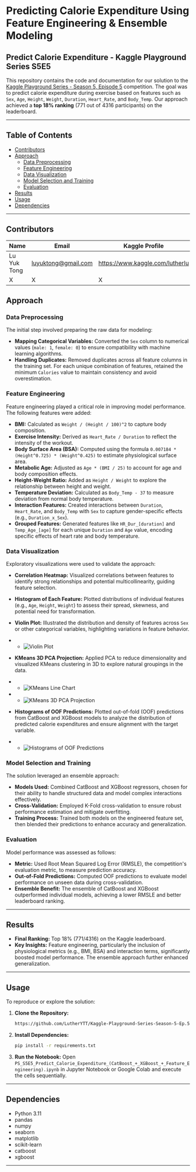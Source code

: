 # Predicting Calorie Expenditure Using Feature Engineering & Ensemble Modeling

## Predict Calorie Expenditure - Kaggle Playground Series S5E5

This repository contains the code and documentation for our solution to the [Kaggle Playground Series - Season 5, Episode 5](https://www.kaggle.com/competitions/playground-series-s5e5) competition. The goal was to predict calorie expenditure during exercise based on features such as `Sex`, `Age`, `Height`, `Weight`, `Duration`, `Heart_Rate`, and `Body_Temp`. Our approach achieved a **top 18% ranking** (771 out of 4316 participants) on the leaderboard.

---

## Table of Contents
- [Contributors](#contributors)
- [Approach](#approach)
  - [Data Preprocessing](#data-preprocessing)
  - [Feature Engineering](#feature-engineering)
  - [Data Visualization](#data-visualization)
  - [Model Selection and Training](#model-selection-and-training)
  - [Evaluation](#evaluation)
- [Results](#results)
- [Usage](#usage)
- [Dependencies](#dependencies)

---

## Contributors
| **Name**         | **Email**              | **Kaggle Profile**    |
|------------------|------------------------|-----------------------|
| Lu Yuk Tong      | luyuktong@gmail.com    |https://www.kaggle.com/lutherlu|
|X     | X    | X |


## Approach

### Data Preprocessing
The initial step involved preparing the raw data for modeling:
- **Mapping Categorical Variables:** Converted the `Sex` column to numerical values (`male: 1`, `female: 0`) to ensure compatibility with machine learning algorithms.
- **Handling Duplicates:** Removed duplicates across all feature columns in the training set. For each unique combination of features, retained the minimum `Calories` value to maintain consistency and avoid overestimation.

### Feature Engineering
Feature engineering played a critical role in improving model performance. The following features were added:
- **BMI:** Calculated as `Weight / (Height / 100)^2` to capture body composition.
- **Exercise Intensity:** Derived as `Heart_Rate / Duration` to reflect the intensity of the workout.
- **Body Surface Area (BSA):** Computed using the formula `0.007184 * (Height^0.725) * (Weight^0.425)` to estimate physiological surface area.
- **Metabolic Age:** Adjusted as `Age * (BMI / 25)` to account for age and body composition effects.
- **Height-Weight Ratio:** Added as `Height / Weight` to explore the relationship between height and weight.
- **Temperature Deviation:** Calculated as `Body_Temp - 37` to measure deviation from normal body temperature.
- **Interaction Features:** Created interactions between `Duration`, `Heart_Rate`, and `Body_Temp` with `Sex` to capture gender-specific effects (e.g., `Duration_x_Sex`).
- **Grouped Features:** Generated features like `HR_Dur_[duration]` and `Temp_Age_[age]` for each unique `Duration` and `Age` value, encoding specific effects of heart rate and body temperature.

### Data Visualization
Exploratory visualizations were used to validate the approach:
- **Correlation Heatmap:** Visualized correlations between features to identify strong relationships and potential multicollinearity, guiding feature selection.

- **Histogram of Each Feature:** Plotted distributions of individual features (e.g., `Age`, `Height`, `Weight`) to assess their spread, skewness, and potential need for transformation.

- **Violin Plot:** Illustrated the distribution and density of features across `Sex` or other categorical variables, highlighting variations in feature behavior.
- - ![Violin Plot](https://github.com/LutherYTT/Kaggle-Playground-Series-Season-5-Ep.5-Predict-Calorie-Expenditure/blob/main/assets/Violin%20Plot.png)

- **KMeans 3D PCA Projection:** Applied PCA to reduce dimensionality and visualized KMeans clustering in 3D to explore natural groupings in the data.

- - ![KMeans Line Chart](https://github.com/LutherYTT/Kaggle-Playground-Series-Season-5-Ep.5-Predict-Calorie-Expenditure/blob/main/assets/KMeans.png)

- - ![KMeans 3D PCA Projection](https://github.com/LutherYTT/Kaggle-Playground-Series-Season-5-Ep.5-Predict-Calorie-Expenditure/blob/main/assets/KMeans%203D%20PCA%20Projection.png)

- **Histograms of OOF Predictions:** Plotted out-of-fold (OOF) predictions from CatBoost and XGBoost models to analyze the distribution of predicted calorie expenditures and ensure alignment with the target variable.
- - ![Histograms of OOF Predictions](https://github.com/LutherYTT/Kaggle-Playground-Series-Season-5-Ep.5-Predict-Calorie-Expenditure/blob/main/assets/Histograms%20of%20OOF%20Predictions.png)

### Model Selection and Training
The solution leveraged an ensemble approach:
- **Models Used:** Combined CatBoost and XGBoost regressors, chosen for their ability to handle structured data and model complex interactions effectively.
- **Cross-Validation:** Employed K-Fold cross-validation to ensure robust performance estimation and mitigate overfitting.
- **Training Process:** Trained both models on the engineered feature set, then blended their predictions to enhance accuracy and generalization.

### Evaluation
Model performance was assessed as follows:
- **Metric:** Used Root Mean Squared Log Error (RMSLE), the competition's evaluation metric, to measure prediction accuracy.
- **Out-of-Fold Predictions:** Computed OOF predictions to evaluate model performance on unseen data during cross-validation.
- **Ensemble Benefit:** The ensemble of CatBoost and XGBoost outperformed individual models, achieving a lower RMSLE and better leaderboard ranking.

---

## Results
- **Final Ranking:** Top 18% (771/4316) on the Kaggle leaderboard.
- **Key Insights:** Feature engineering, particularly the inclusion of physiological metrics (e.g., BMI, BSA) and interaction terms, significantly boosted model performance. The ensemble approach further enhanced generalization.

---

## Usage
To reproduce or explore the solution:
1. **Clone the Repository:**
   ```bash
   https://github.com/LutherYTT/Kaggle-Playground-Series-Season-5-Ep.5-Predict-Calorie-Expenditure.git
   ```
2. **Install Dependencies:**
   ```bash
   pip install -r requirements.txt
   ```
3. **Run the Notebook:**
   Open `PS_S5E5_Predict_Calorie_Expenditure_(CatBoost_+_XGBoost_+_Feature_Engineering).ipynb` in Jupyter Notebook or Google Colab and execute the cells sequentially.

---

## Dependencies
- Python 3.11
- pandas
- numpy
- seaborn
- matplotlib
- scikit-learn
- catboost
- xgboost

---
